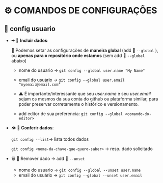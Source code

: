 # ⚙️ COMANDOS DE CONFIGURAÇÕES 

## 👤 config usuario

- ➕ 🎲  **Incluir dados**:

  🚨 Podemos setar as configurações de **maneira global** (add 🚩 `--global` ),
  ou **apenas para o repositório onde estamos** (sem add 🚩 `--global` abaixo)

  - nome do usuario → `git config --global user.name "My Name"`

  - email do usuário → `git config --global user.email "myemail@email.com"`

  - ⚠️ É importante/interessante que seu *user.name* e seu *user.email* sejam os mesmos da sua conta do github ou plataforma similar, para poder preservar corretamente o histórico e versionamento.

  - add editor de sua preferencia: `git config --global <comando-do-editor>`

    

- 👁️ 🎲 **Conferir dados**:

  `git config --list`→ lista todos dados

  `git config <nome-da-chave-que-quero-saber>` → resp. dado solicitado

  

- 🗑️ 🎲 Remover dado   → add 🚩 `--unset`

  - nome do usuario → `git config --global --unset user.name`
  - email do usuário → `git config --global --unset user.email`